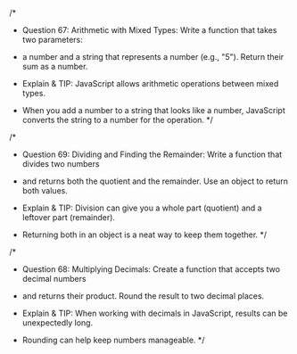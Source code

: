 /\*

- Question 67: Arithmetic with Mixed Types: Write a function that takes two parameters:
- a number and a string that represents a number (e.g., "5"). Return their sum as a number.

- Explain & TIP: JavaScript allows arithmetic operations between mixed types.
- When you add a number to a string that looks like a number, JavaScript converts the string to a number for the operation.
  \*/

/\*

- Question 69: Dividing and Finding the Remainder: Write a function that divides two numbers
- and returns both the quotient and the remainder. Use an object to return both values.

- Explain & TIP: Division can give you a whole part (quotient) and a leftover part (remainder).
- Returning both in an object is a neat way to keep them together.
  \*/

/\*

- Question 68: Multiplying Decimals: Create a function that accepts two decimal numbers
- and returns their product. Round the result to two decimal places.

- Explain & TIP: When working with decimals in JavaScript, results can be unexpectedly long.
- Rounding can help keep numbers manageable.
  \*/
